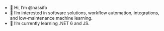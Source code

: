 - 👋 Hi, I’m @nassifo
- 👀 I’m interested in software solutions, workflow automation, integrations, and low-maintenance machine learning.
- 🌱 I’m currently learning .NET 6 and JS.

<!---
nassifo/nassifo is a ✨ special ✨ repository because its `README.md` (this file) appears on your GitHub profile.
You can click the Preview link to take a look at your changes.
--->
